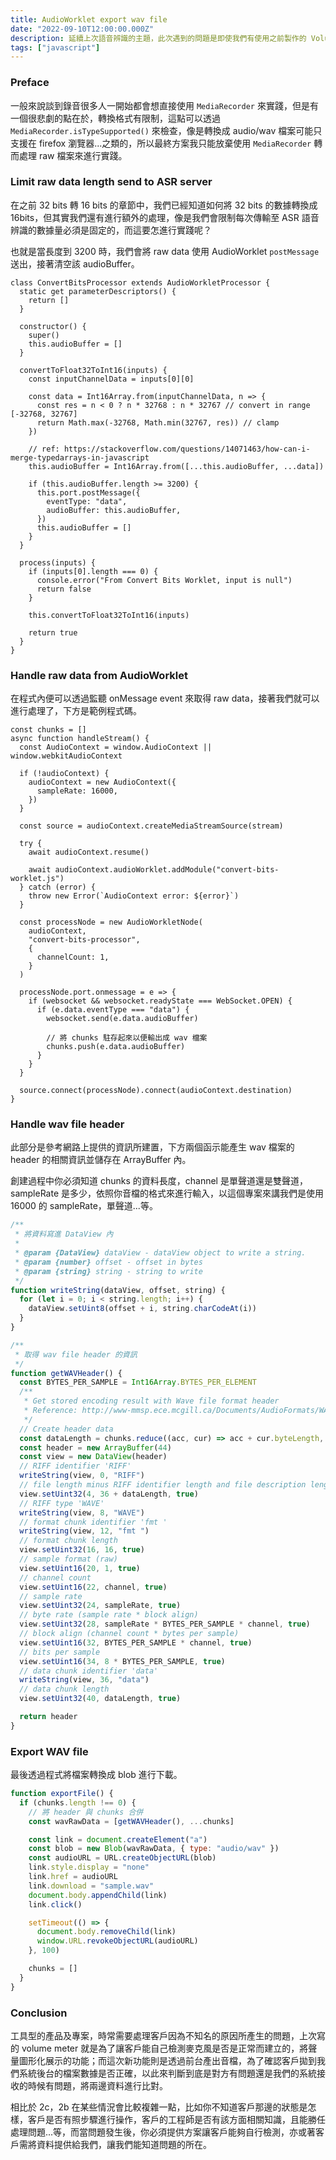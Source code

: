 ```yaml
---
title: AudioWorklet export wav file
date: "2022-09-10T12:00:00.000Z"
description: 延續上次語音辨識的主題，此次遇到的問題是即使我們有使用之前製作的 Volume Meter 讓客戶自己能檢測麥克風聲音是否有輸入至後台，但我們從客戶後台拿到的數據仍是錯誤的，所以我的主管希望能透過前端產生一個 wav 檔案，來與後台的數據做比對，看看錯誤的原因在哪裡，接著我們就來實作吧。
tags: ["javascript"]
---
```


### Preface

一般來說談到錄音很多人一開始都會想直接使用 `MediaRecorder` 來實踐，但是有一個很悲劇的點在於，轉換格式有限制，這點可以透過 `MediaRecorder.isTypeSupported()` 來檢查，像是轉換成 audio/wav 檔案可能只支援在 firefox 瀏覽器...之類的，所以最終方案我只能放棄使用 `MediaRecorder` 轉而處理 raw 檔案來進行實踐。

### Limit raw data length send to ASR server

在之前 32 bits 轉 16 bits 的章節中，我們已經知道如何將 32 bits 的數據轉換成 16bits，但其實我們還有進行額外的處理，像是我們會限制每次傳輸至 ASR 語音辨識的數據量必須是固定的，而這要怎進行實踐呢？

也就是當長度到 3200 時，我們會將 raw data 使用 AudioWorklet `postMessage` 送出，接著清空該 audioBuffer。

```javascript{19-28}
class ConvertBitsProcessor extends AudioWorkletProcessor {
  static get parameterDescriptors() {
    return []
  }

  constructor() {
    super()
    this.audioBuffer = []
  }

  convertToFloat32ToInt16(inputs) {
    const inputChannelData = inputs[0][0]

    const data = Int16Array.from(inputChannelData, n => {
      const res = n < 0 ? n * 32768 : n * 32767 // convert in range [-32768, 32767]
      return Math.max(-32768, Math.min(32767, res)) // clamp
    })

    // ref: https://stackoverflow.com/questions/14071463/how-can-i-merge-typedarrays-in-javascript
    this.audioBuffer = Int16Array.from([...this.audioBuffer, ...data])

    if (this.audioBuffer.length >= 3200) {
      this.port.postMessage({
        eventType: "data",
        audioBuffer: this.audioBuffer,
      })
      this.audioBuffer = []
    }
  }

  process(inputs) {
    if (inputs[0].length === 0) {
      console.error("From Convert Bits Worklet, input is null")
      return false
    }

    this.convertToFloat32ToInt16(inputs)

    return true
  }
}
```

### Handle raw data from AudioWorklet

在程式內便可以透過監聽 onMessage event 來取得 raw data，接著我們就可以進行處理了，下方是範例程式碼。

```javascript{21-27,29-38}
const chunks = []
async function handleStream() {
  const AudioContext = window.AudioContext || window.webkitAudioContext

  if (!audioContext) {
    audioContext = new AudioContext({
      sampleRate: 16000,
    })
  }

  const source = audioContext.createMediaStreamSource(stream)

  try {
    await audioContext.resume()

    await audioContext.audioWorklet.addModule("convert-bits-worklet.js")
  } catch (error) {
    throw new Error(`AudioContext error: ${error}`)
  }

  const processNode = new AudioWorkletNode(
    audioContext,
    "convert-bits-processor",
    {
      channelCount: 1,
    }
  )

  processNode.port.onmessage = e => {
    if (websocket && websocket.readyState === WebSocket.OPEN) {
      if (e.data.eventType === "data") {
        websocket.send(e.data.audioBuffer)

        // 將 chunks 駐存起來以便輸出成 wav 檔案
        chunks.push(e.data.audioBuffer)
      }
    }
  }

  source.connect(processNode).connect(audioContext.destination)
}
```

### Handle wav file header

此部分是參考網路上提供的資訊所建置，下方兩個函示能產生 wav 檔案的 header 的相關資訊並儲存在 ArrayBuffer 內。

創建過程中你必須知道 chunks 的資料長度，channel 是單聲道還是雙聲道，sampleRate 是多少，依照你音檔的格式來進行輸入，以這個專案來講我們是使用 16000 的 sampleRate，單聲道...等。

```javascript
/**
 * 將資料寫進 DataView 內
 *
 * @param {DataView} dataView - dataView object to write a string.
 * @param {number} offset - offset in bytes
 * @param {string} string - string to write
 */
function writeString(dataView, offset, string) {
  for (let i = 0; i < string.length; i++) {
    dataView.setUint8(offset + i, string.charCodeAt(i))
  }
}

/**
 * 取得 wav file header 的資訊
 */
function getWAVHeader() {
  const BYTES_PER_SAMPLE = Int16Array.BYTES_PER_ELEMENT
  /**
   * Get stored encoding result with Wave file format header
   * Reference: http://www-mmsp.ece.mcgill.ca/Documents/AudioFormats/WAVE/WAVE.html
   */
  // Create header data
  const dataLength = chunks.reduce((acc, cur) => acc + cur.byteLength, 0)
  const header = new ArrayBuffer(44)
  const view = new DataView(header)
  // RIFF identifier 'RIFF'
  writeString(view, 0, "RIFF")
  // file length minus RIFF identifier length and file description length
  view.setUint32(4, 36 + dataLength, true)
  // RIFF type 'WAVE'
  writeString(view, 8, "WAVE")
  // format chunk identifier 'fmt '
  writeString(view, 12, "fmt ")
  // format chunk length
  view.setUint32(16, 16, true)
  // sample format (raw)
  view.setUint16(20, 1, true)
  // channel count
  view.setUint16(22, channel, true)
  // sample rate
  view.setUint32(24, sampleRate, true)
  // byte rate (sample rate * block align)
  view.setUint32(28, sampleRate * BYTES_PER_SAMPLE * channel, true)
  // block align (channel count * bytes per sample)
  view.setUint16(32, BYTES_PER_SAMPLE * channel, true)
  // bits per sample
  view.setUint16(34, 8 * BYTES_PER_SAMPLE, true)
  // data chunk identifier 'data'
  writeString(view, 36, "data")
  // data chunk length
  view.setUint32(40, dataLength, true)

  return header
}
```

### Export WAV file

最後透過程式將檔案轉換成 blob 進行下載。

```javascript
function exportFile() {
  if (chunks.length !== 0) {
    // 將 header 與 chunks 合併
    const wavRawData = [getWAVHeader(), ...chunks]

    const link = document.createElement("a")
    const blob = new Blob(wavRawData, { type: "audio/wav" })
    const audioURL = URL.createObjectURL(blob)
    link.style.display = "none"
    link.href = audioURL
    link.download = "sample.wav"
    document.body.appendChild(link)
    link.click()

    setTimeout(() => {
      document.body.removeChild(link)
      window.URL.revokeObjectURL(audioURL)
    }, 100)

    chunks = []
  }
}
```

### Conclusion

工具型的產品及專案，時常需要處理客戶因為不知名的原因所產生的問題，上次寫的 volume meter 就是為了讓客戶能自己檢測麥克風是否是正常而建立的，將聲量圖形化展示的功能；而這次新功能則是透過前台產出音檔，為了確認客戶拋到我們系統後台的檔案數據是否正確，以此來判斷到底是對方有問題還是我們的系統接收的時候有問題，將兩邊資料進行比對。

相比於 2c，2b 在某些情況會比較複雜一點，比如你不知道客戶那邊的狀態是怎樣，客戶是否有照步驟進行操作，客戶的工程師是否有該方面相關知識，且能勝任處理問題...等，而當問題發生後，你必須提供方案讓客戶能夠自行檢測，亦或著客戶需將資料提供給我們，讓我們能知道問題的所在。
